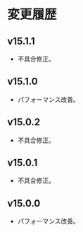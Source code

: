 # 変更履歴

## v15.1.1
* 不具合修正。

## v15.1.0
* パフォーマンス改善。

## v15.0.2
* 不具合修正。

## v15.0.1
* 不具合修正。

## v15.0.0
* パフォーマンス改善。
